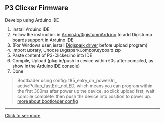 P3 Clicker Firmware
---

Develop using Arduino IDE

1. Install Arduino IDE
2. Follow the instruction in [ArminJo/DigistumpArduino](https://github.com/ArminJo/DigistumpArduino#installation) to add Digistump boards support in Arduino IDE
3. (For Windows user, install [Digispark driver](https://github.com/ArminJo/DigistumpArduino#driver-installation) before upload program)
4. Import Library, Choose DigisparkComboKeyboard.zip
5. Paste content of P3-Clicker.ino into IDE
6. Compile, Upload (plug in/push in device within 60s after compiled, as show in the Arduino IDE console)
7. Done

> Bootloader using config: t85_entry_on_powerOn_
activePullup_fastExit_noLED, which means you can program within the first 300ms after power up the device, so click upload first, wait compile complete, then push the device into position to power up. [more about bootloader config](https://github.com/ArminJo/micronucleus-firmware#configuration-overview)

---

[Click to see more](https://p3-clicker.wulige.com)